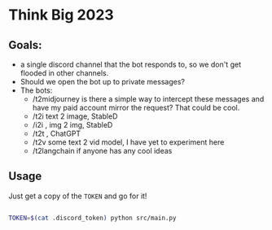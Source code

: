 # Think Big 2023

## Goals:

  * a single discord channel that the bot responds to, so we don't get flooded in other channels.
  * Should we open the bot up to private messages?
  * The bots:
    * /t2midjourney <prompt> is there a simple way to intercept these messages and have my paid account mirror the request? That could be cool.
    * /t2i <prompt> text 2 image, StableD
    * /i2i <url> <prompt>, img 2 img, StableD
    * /t2t <prompt>, ChatGPT
    * /t2v <prompt> some text 2 vid model, I have yet to experiment here
    * /t2langchain if anyone has any cool ideas

## Usage

Just get a copy of the `TOKEN` and go for it!

```sh

TOKEN=$(cat .discord_token) python src/main.py

```
